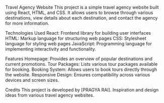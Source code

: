 Travel Agency Website
This project is a simple travel agency website built using React, HTML, and CSS. It allows users to browse through various destinations, view details about each destination, and contact the agency for more information.


Technologies Used
React: Frontend library for building user interfaces
HTML: Markup language for structuring web pages
CSS: Stylesheet language for styling web pages
JavaScript: Programming language for implementing interactivity and functionality.


Features
Homepage: Provides an overview of popular destinations and current promotions.
Tour Packages: Lists various tour packages available for booking.
Booking System: Allows users to book tours directly through the website.
Responsive Design: Ensures compatibility across various devices and screen sizes.

Credits
This project is developed by [PRAGYA RAI].
Inspiration and design ideas from various travel agency websites.


